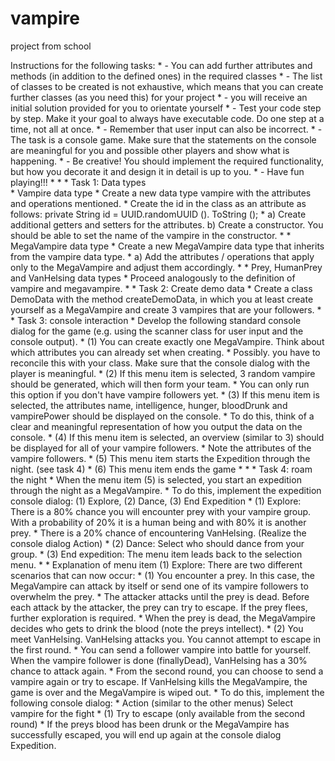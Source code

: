 # vampire
project from school

Instructions for the following tasks: 
	 * - You can add further attributes and methods (in addition to the defined ones) in the required classes 
	 * - The list of classes to be created is not exhaustive, which means that you can create further classes (as you need this) for your project 
	 * - you will receive an initial solution provided for you to orientate yourself 
	 * - Test your code step by step. Make it your goal to always have executable code. Do one step at a time, not all at once. 
	 * - Remember that user input can also be incorrect. 
	 * - The task is a console game. Make sure that the statements on the console are meaningful for you and possible other players and show what is happening.
	 * - Be creative! You should implement the required functionality, but how you decorate it and design it in detail is up to you.
	 * - Have fun playing!!!
	 * 
	 * 
	 * Task 1: Data types  
	 * Vampire data type
	 * Create a new data type vampire with the attributes and operations mentioned. 
	 * Create the id in the class as an attribute as follows: private String id = UUID.randomUUID (). ToString ();
	 * a) Create additional getters and setters for the attributes. b) Create a constructor. You should be able to set the name of the vampire in the constructor.
	 * 
	 * MegaVampire data type
	 * Create a new MegaVampire data type that inherits from the vampire data type.
	 * a) Add the attributes / operations that apply only to the MegaVampire and adjust them accordingly.
	 * 
	 * Prey, HumanPrey and VanHelsing data types
	 * Proceed analogously to the definition of vampire and megavampire.
	 * 
	 * Task 2: Create demo data
	 * Create a class DemoData with the method createDemoData, in which you at least create yourself as a MegaVampire and create 3 vampires that are your followers.
	 * 
	 * Task 3: console interaction
	 * Develop the following standard console dialog for the game (e.g. using the scanner class for user input and the console output).
	 * (1) You can create exactly one MegaVampire. Think about which attributes you can already set when creating. 
	 * 	   Possibly. you have to reconcile this with your class. Make sure that the console dialog with the player is meaningful.
	 * (2) If this menu item is selected, 3 random vampire should be generated, which will then form your team.
	 * 	   You can only run this option if you don't have vampire followers yet. 
	 * (3) If this menu item is selected, the attributes name, intelligence, hunger, bloodDrunk and vampirePower should be displayed on the console.
	 * 	   To do this, think of a clear and meaningful representation of how you output the data on the console.
	 * (4) If this menu item is selected, an overview (similar to 3) should be displayed for all of your vampire followers. 
	 *     Note the attributes of the vampire followers.
	 * (5) This menu item starts the Expedition through the night. (see task 4) 
	 * (6) This menu item ends the game
	 * 
	 * 
	 * Task 4: roam the night
	 * When the menu item (5) is selected, you start an expedition through the night as a MegaVampire. 
	 * To do this, implement the expedition console dialog: (1) Explore, (2) Dance, (3) End Expedition
	 * (1) Explore: There is a 80% chance you will encounter prey with your vampire group. With a probability of 20% it is a human being and with 80% it is another prey. 
	 * 				There is a 20% chance of encountering VanHelsing. (Realize the console dialog Action)
	 * (2) Dance: Select who should dance from your group. 
	 * (3) End expedition: The menu item leads back to the selection menu.
	 * 
	 * Explanation of menu item (1) Explore: There are two different scenarios that can now occur:
	 * (1) You encounter a prey. In this case, the MegaVampire can attack by itself or send one of its vampire followers to overwhelm the prey.
	 * The attacker attacks until the prey is dead. Before each attack by the attacker, the prey can try to escape. If the prey flees, further exploration is required. 
	 * When the prey is dead, the MegaVampire decides who gets to drink the blood (note the preys intellect). 
	 * (2) You meet VanHelsing. VanHelsing attacks you. You cannot attempt to escape in the first round. 
	 * You can send a follower vampire into battle for yourself. When the vampire follower is done (finallyDead), VanHelsing has a 30% chance to attack again.
	 * From the second round, you can choose to send a vampire again or try to escape. If VanHelsing kills the MegaVampire, the game is over and the MegaVampire is wiped out.
	 * To do this, implement the following console dialog:
	 * Action (similar to the other menus) Select vampire for the fight
	 * (1) Try to escape (only available from the second round)
	 * If the preys blood has been drunk or the MegaVampire has successfully escaped, you will end up again at the console dialog Expedition. 
